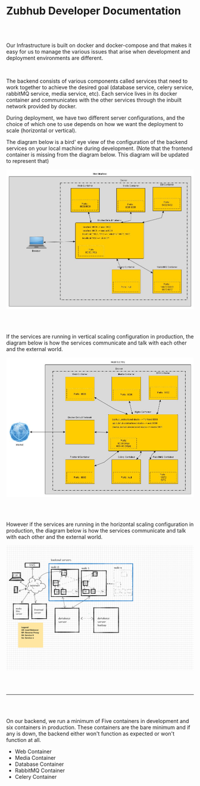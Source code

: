 # Zubhub Developer Documentation

<br/>
<br/>

Our Infrastructure is built on docker and docker-compose and that makes it easy for us to manage the various issues that arise when development and deployment environments are different.

<br/>

The backend consists of various components called services that need to work together to achieve the desired goal (database service, celery service, rabbitMQ service, media service, etc). Each service lives in its docker container and communicates with the other services through the inbuilt network provided by docker.

During deployment, we have two different server configurations, and the choice of which one to use depends on how we want the deployment to scale (horizontal or vertical). 

The diagram below is a bird' eye view of the configuration of the backend services on your local machine during development. (Note that the frontend container is missing from the diagram below. This diagram will be updated to represent that)

![Zubhub Backend Local Deployment Diagram](./zubhub_backend_infra_local.jpg)

<br/>
<br/>

If the services are running in vertical scaling configuration in production, the diagram below is how the services communicate and talk with each other and the external world.

![Zubhub Prod Single VM Deployment Diagram](./zubhub_infra_prod_single_vm.jpg)

<br/>
<br/>

However if the services are running in the horizontal scaling configuration in production, the diagram below is how the services communicate and talk with each other and the external world.

![Zubhub Prod Multi-VM Deployment Diagram](./zubhub_infra_multi_vm.png)


<br/>
<br/>

---

<br/>
<br/>

On our backend, we run a minimum of Five containers in development and six containers in production. These containers are the bare minimum and if any is down, the backend either won't function as expected or won't function at all.

- Web Container
- Media Container
- Database Container
- RabbitMQ Container
- Celery Container

<br/>
<br/>
<br/>
<br/>